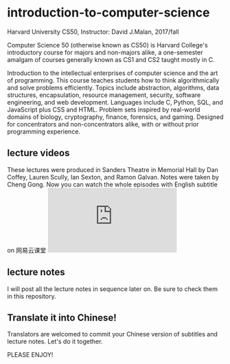 # introduction-to-computer-science
Harvard University CS50, Instructor: David J.Malan, 2017/fall

Computer Science 50 (otherwise known as CS50) is Harvard College's introductory course for majors and non-majors alike, a one-semester amalgam of courses generally known as CS1 and CS2 taught mostly in C.

Introduction to the intellectual enterprises of computer science and the art of programming. This course teaches students how to think algorithmically and solve problems efficiently. Topics include abstraction, algorithms, data structures, encapsulation, resource management, security, software engineering, and web development. Languages include C, Python, SQL, and JavaScript plus CSS and HTML. Problem sets inspired by real-world domains of biology, cryptography, finance, forensics, and gaming. Designed for concentrators and non-concentrators alike, with or without prior programming experience.

## lecture videos
These lectures were produced in Sanders Theatre in Memorial Hall by Dan Coffey, Lauren Scully, Ian Sexton, and Ramon Galvan. Notes were taken by Cheng Gong.
Now you can watch the whole episodes with English subtitle on 网易云课堂
![网易云课堂课程链接](https://study.163.com/course/introduction/1006277003.htm)

## lecture notes
I will post all the lecture notes in sequence later on. Be sure to check them in this repository.

## Translate it into Chinese!
Translators are welcomed to commit your Chinese version of subtitles and lecture notes. Let's do it together.

PLEASE ENJOY!
